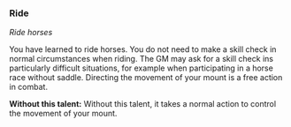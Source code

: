 
### Ride

_Ride horses_

You have learned to ride horses. You do not need to make a skill check in normal circumstances when riding. The GM may ask for a skill check ins particularly difficult situations, for example when participating in a horse race without saddle. Directing the movement of your mount is a free action in combat.

**Without this talent:**
Without this talent, it takes a normal action to control the movement of your mount.
